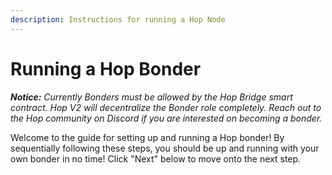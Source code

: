 ```yaml
---
description: Instructions for running a Hop Node
---
```


# Running a Hop Bonder

_**Notice:** Currently Bonders must be allowed by the Hop Bridge smart contract. Hop V2 will decentralize the Bonder role completely. Reach out to the Hop community on Discord if you are interested on becoming a bonder._

Welcome to the guide for setting up and running a Hop bonder! By sequentially following these steps, you should be up and running with your own bonder in no time! Click "Next" below to move onto the next step.
